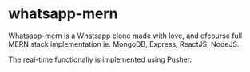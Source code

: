 # whatsapp-mern

Whatsapp-mern is a Whatsapp clone made with love, and ofcourse full MERN stack implementation ie. MongoDB, Express, ReactJS, NodeJS.

The real-time functionaliy is implemented using Pusher.
